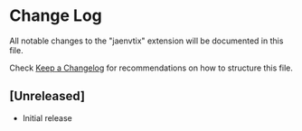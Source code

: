 # Change Log

All notable changes to the "jaenvtix" extension will be documented in this file.

Check [Keep a Changelog](http://keepachangelog.com/) for recommendations on how to structure this file.

## [Unreleased]

- Initial release